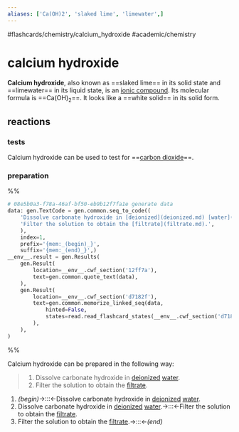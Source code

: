 ```yaml
---
aliases: ['Ca(OH)2', 'slaked lime', 'limewater',]
---
```


#flashcards/chemistry/calcium_hydroxide #academic/chemistry

# calcium hydroxide

__Calcium hydroxide__, also known as ==slaked lime== in its solid state and ==limewater== in its liquid state, is an [ionic compound](ionic%20compound.md). Its molecular formula is ==Ca(OH)<sub>2</sub>==. It looks like a ==white solid== in its solid form. <!--SR:!2022-11-05,10,230!2022-11-11,81,230!2023-06-19,301,270!2022-11-20,151,259-->

## reactions

### tests

Calcium hydroxide can be used to test for ==[carbon dioxide](carbon%20dioxide.md)==. <!--SR:!2022-11-18,14,258-->

### preparation
%%
```Python
# 08e5b0a3-f78a-46af-bf50-eb9b12f7fa1e generate data
data: gen.TextCode = gen.common.seq_to_code((
	'Dissolve carbonate hydroxide in [deionized](deionized.md) [water](water.md).',
	'Filter the solution to obtain the [filtrate](filtrate.md).',
	),
	index=1,
	prefix='{mem:_(begin)_}',
	suffix='{mem:_(end)_}',)
__env__.result = gen.Results(
	gen.Result(
		location=__env__.cwf_section('12ff7a'),
		text=gen.common.quote_text(data),
	),
	gen.Result(
		location=__env__.cwf_section('d7182f'),
		text=gen.common.memorize_linked_seq(data,
			hinted=False,
			states=read.read_flashcard_states(__env__.cwf_section('d7182f')),
		),
	),
)
```
%%

Calcium hydroxide can be prepared in the following way:
<!--08e5b0a3-f78a-46af-bf50-eb9b12f7fa1e generate section="12ff7a"--><!-- The following content is generated at 2022-10-29T20:58:45.390228+08:00. Any edits will be overridden! -->

> 1. Dissolve carbonate hydroxide in [deionized](deionized.md) [water](water.md).
> 2. Filter the solution to obtain the [filtrate](filtrate.md).
<!--/08e5b0a3-f78a-46af-bf50-eb9b12f7fa1e-->

<!--08e5b0a3-f78a-46af-bf50-eb9b12f7fa1e generate section="d7182f"--><!-- The following content is generated at 2022-10-29T20:58:45.399204+08:00. Any edits will be overridden! -->

1. _(begin)_→:::←Dissolve carbonate hydroxide in [deionized](deionized.md) [water](water.md). <!--SR:!2023-10-03,348,250!2023-04-04,289,338-->
2. Dissolve carbonate hydroxide in [deionized](deionized.md) [water](water.md).→:::←Filter the solution to obtain the [filtrate](filtrate.md). <!--SR:!2022-12-08,160,230!2022-11-05,140,261-->
3. Filter the solution to obtain the [filtrate](filtrate.md).→:::←_(end)_ <!--SR:!2023-02-26,240,319!2022-12-02,28,239-->
<!--/08e5b0a3-f78a-46af-bf50-eb9b12f7fa1e-->
